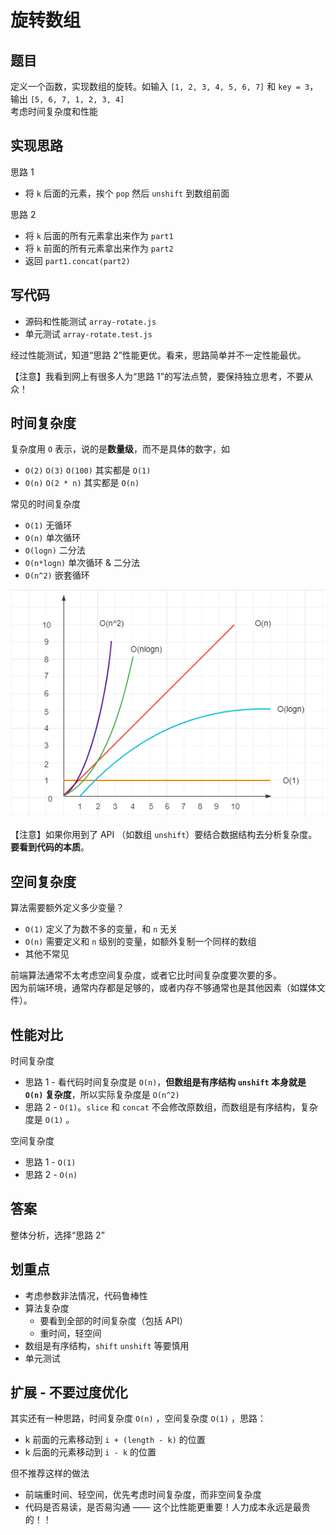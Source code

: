 # 旋转数组

## 题目

定义一个函数，实现数组的旋转。如输入 `[1, 2, 3, 4, 5, 6, 7]` 和 `key = 3`， 输出 `[5, 6, 7, 1, 2, 3, 4]`<br> 考虑时间复杂度和性能

## 实现思路

思路 1

- 将 `k` 后面的元素，挨个 `pop` 然后 `unshift` 到数组前面

思路 2

- 将 `k` 后面的所有元素拿出来作为 `part1`
- 将 `k` 前面的所有元素拿出来作为 `part2`
- 返回 `part1.concat(part2)`

## 写代码

- 源码和性能测试 `array-rotate.js`
- 单元测试 `array-rotate.test.js`

经过性能测试，知道“思路 2”性能更优。看来，思路简单并不一定性能最优。

【注意】我看到网上有很多人为“思路 1”的写法点赞，要保持独立思考，不要从众！

## 时间复杂度

复杂度用 `O` 表示，说的是**数量级**，而不是具体的数字，如

- `O(2)` `O(3)` `O(100)` 其实都是 `O(1)`
- `O(n)` `O(2 * n)` 其实都是 `O(n)`

常见的时间复杂度

- `O(1)` 无循环
- `O(n)` 单次循环
- `O(logn)` 二分法
- `O(n*logn)` 单次循环 & 二分法
- `O(n^2)` 嵌套循环

![](../img/时间复杂度.png)

【注意】如果你用到了 API （如数组 `unshift`）要结合数据结构去分析复杂度。**要看到代码的本质**。

## 空间复杂度

算法需要额外定义多少变量？

- `O(1)` 定义了为数不多的变量，和 `n` 无关
- `O(n)` 需要定义和 `n` 级别的变量，如额外复制一个同样的数组
- 其他不常见

前端算法通常不太考虑空间复杂度，或者它比时间复杂度要次要的多。<br> 因为前端环境，通常内存都是足够的，或者内存不够通常也是其他因素（如媒体文件）。

## 性能对比

时间复杂度

- 思路 1 - 看代码时间复杂度是 `O(n)`，**但数组是有序结构 `unshift` 本身就是 `O(n)` 复杂度**，所以实际复杂度是 `O(n^2)`
- 思路 2 - `O(1)`。`slice` 和 `concat` 不会修改原数组，而数组是有序结构，复杂度是 `O(1)` 。

空间复杂度

- 思路 1 - `O(1)`
- 思路 2 - `O(n)`

## 答案

整体分析，选择“思路 2”

## 划重点

- 考虑参数非法情况，代码鲁棒性
- 算法复杂度
  - 要看到全部的时间复杂度（包括 API）
  - 重时间，轻空间
- 数组是有序结构，`shift` `unshift` 等要慎用
- 单元测试

## 扩展 - 不要过度优化

其实还有一种思路，时间复杂度 `O(n)` ，空间复杂度 `O(1)` ，思路：

- k 前面的元素移动到 `i + (length - k)` 的位置
- k 后面的元素移动到 `i - k` 的位置

但不推荐这样的做法

- 前端重时间、轻空间，优先考虑时间复杂度，而非空间复杂度
- 代码是否易读，是否易沟通 —— 这个比性能更重要！人力成本永远是最贵的！！
